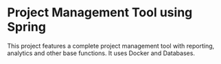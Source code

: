 # Project Management Tool using Spring

This project features a complete project management tool with reporting, analytics and other base functions.
It uses Docker and Databases.
